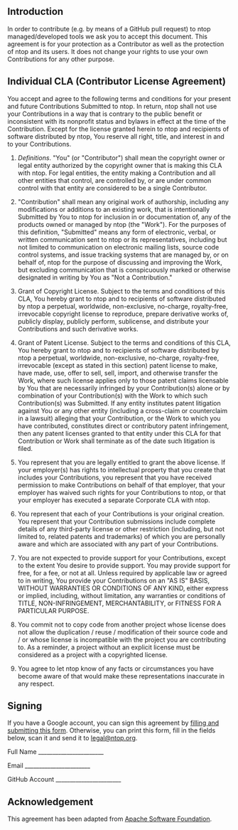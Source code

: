 Introduction
------------
In order to contribute (e.g. by means of a GitHub pull request) to ntop managed/developed tools we ask you to accept this document. This agreement is for your protection as a Contributor as well as the protection of ntop and its users. It does not change your rights to use your own Contributions for any other purpose.


Individual CLA (Contributor License Agreement)
----------------------------------------------

You accept and agree to the following terms and conditions for your present and future Contributions Submitted to ntop. In return, ntop shall not use your Contributions in a way that is contrary to the public benefit or inconsistent with its nonprofit status and bylaws in effect at the time of the Contribution. Except for the license granted herein to ntop and recipients of software distributed by ntop, You reserve all right, title, and interest in and to your Contributions.

1. *Definitions*. "You" (or "Contributor") shall mean the copyright owner or legal entity authorized by the copyright owner that is making this CLA with ntop. For legal entities, the entity making a Contribution and all other entities that control, are controlled by, or are under common control with that entity are considered to be a single Contributor.

2. "Contribution" shall mean any original work of authorship, including any modifications or additions to an existing work, that is intentionally Submitted by You to ntop for inclusion in or documentation of, any of the products owned or managed by ntop (the "Work"). For the purposes of this definition, "Submitted" means any form of electronic, verbal, or written communication sent to ntop or its representatives, including but not limited to communication on electronic mailing lists, source code control systems, and issue tracking systems that are managed by, or on behalf of, ntop for the purpose of discussing and improving the Work, but excluding communication that is conspicuously marked or otherwise designated in writing by You as "Not a Contribution."

3. Grant of Copyright License. Subject to the terms and conditions of this CLA, You hereby grant to ntop and to recipients of software distributed by ntop a perpetual, worldwide, non-exclusive, no-charge, royalty-free, irrevocable copyright license to reproduce, prepare derivative works of, publicly display, publicly perform, sublicense, and distribute your Contributions and such derivative works.

4. Grant of Patent License. Subject to the terms and conditions of this CLA, You hereby grant to ntop and to recipients of software distributed by ntop a perpetual, worldwide, non-exclusive, no-charge, royalty-free, irrevocable (except as stated in this section) patent license to make, have made, use, offer to sell, sell, import, and otherwise transfer the Work, where such license applies only to those patent claims licensable by You that are necessarily infringed by your Contribution(s) alone or by combination of your Contribution(s) with the Work to which such Contribution(s) was Submitted. If any entity institutes patent litigation against You or any other entity (including a cross-claim or counterclaim in a lawsuit) alleging that your Contribution, or the Work to which you have contributed, constitutes direct or contributory patent infringement, then any patent licenses granted to that entity under this CLA for that Contribution or Work shall terminate as of the date such litigation is filed.

5. You represent that you are legally entitled to grant the above license. If your employer(s) has rights to intellectual property that you create that includes your Contributions, you represent that you have received permission to make Contributions on behalf of that employer, that your employer has waived such rights for your Contributions to ntop, or that your employer has executed a separate Corporate CLA with ntop.

7. You represent that each of your Contributions is your original creation. You represent that your Contribution submissions include complete details of any third-party license or other restriction (including, but not limited to, related patents and trademarks) of which you are personally aware and which are associated with any part of your Contributions.

8. You are not expected to provide support for your Contributions, except to the extent You desire to provide support. You may provide support for free, for a fee, or not at all. Unless required by applicable law or agreed to in writing, You provide your Contributions on an "AS IS" BASIS, WITHOUT WARRANTIES OR CONDITIONS OF ANY KIND, either express or implied, including, without limitation, any warranties or conditions of TITLE, NON-INFRINGEMENT, MERCHANTABILITY, or FITNESS FOR A PARTICULAR PURPOSE.

9. You commit not to copy code from another project whose license does not allow the duplication / reuse / modification of their source code and / or whose license is incompatible with the project you are contributing to. As a reminder, a project without an explicit license must be considered as a project with a copyrighted license.

10. You agree to let ntop know of any facts or circumstances you have become aware of that would make these representations inaccurate in any respect.


Signing
-------
If you have a Google account, you can sign this agreement by [filling and submitting this form](https://forms.gle/PKWPE6RsRDDUATGo8). Otherwise, you can print this form, fill in the fields below, scan it and send it to [legal@ntop.org](mailto:legal@ntop.org).

Full Name      _______________________

Email           _______________________

GitHub Account  _______________________



Acknowledgement
---------------
This agreement has been adapted from [Apache Software Foundation](http://www.apache.org/licenses/).
